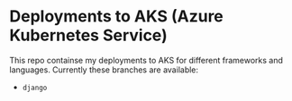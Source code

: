 # Deployments to AKS (Azure Kubernetes Service)

This repo containse my deployments to AKS for different frameworks and
languages. Currently these branches are available:

* `django`
